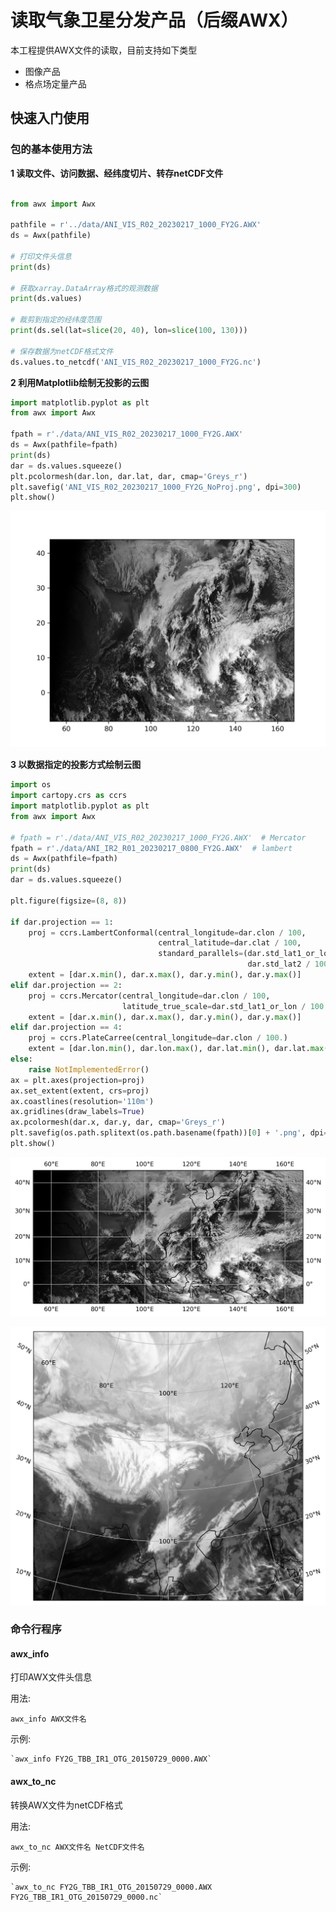 # 读取气象卫星分发产品（后缀AWX）

本工程提供AWX文件的读取，目前支持如下类型

- 图像产品
- 格点场定量产品

## 快速入门使用

### 包的基本使用方法

**1 读取文件、访问数据、经纬度切片、转存netCDF文件**

```python

from awx import Awx

pathfile = r'../data/ANI_VIS_R02_20230217_1000_FY2G.AWX'
ds = Awx(pathfile)

# 打印文件头信息
print(ds)

# 获取xarray.DataArray格式的观测数据
print(ds.values)

# 裁剪到指定的经纬度范围
print(ds.sel(lat=slice(20, 40), lon=slice(100, 130)))

# 保存数据为netCDF格式文件
ds.values.to_netcdf('ANI_VIS_R02_20230217_1000_FY2G.nc')
```

**2 利用Matplotlib绘制无投影的云图**

```python
import matplotlib.pyplot as plt
from awx import Awx

fpath = r'./data/ANI_VIS_R02_20230217_1000_FY2G.AWX'
ds = Awx(pathfile=fpath)
print(ds)
dar = ds.values.squeeze()
plt.pcolormesh(dar.lon, dar.lat, dar, cmap='Greys_r')
plt.savefig('ANI_VIS_R02_20230217_1000_FY2G_NoProj.png', dpi=300)
plt.show()
```

![ANI_VIS_R02_20230217_1000_FY2G_NoProj.png](doc%2FANI_VIS_R02_20230217_1000_FY2G_NoProj.png)

**3 以数据指定的投影方式绘制云图**

```python
import os
import cartopy.crs as ccrs
import matplotlib.pyplot as plt
from awx import Awx

# fpath = r'./data/ANI_VIS_R02_20230217_1000_FY2G.AWX'  # Mercator
fpath = r'./data/ANI_IR2_R01_20230217_0800_FY2G.AWX'  # lambert
ds = Awx(pathfile=fpath)
print(ds)
dar = ds.values.squeeze()

plt.figure(figsize=(8, 8))

if dar.projection == 1:
    proj = ccrs.LambertConformal(central_longitude=dar.clon / 100,
                                 central_latitude=dar.clat / 100,
                                 standard_parallels=(dar.std_lat1_or_lon / 100.,
                                                     dar.std_lat2 / 100.))
    extent = [dar.x.min(), dar.x.max(), dar.y.min(), dar.y.max()]
elif dar.projection == 2:
    proj = ccrs.Mercator(central_longitude=dar.clon / 100,
                         latitude_true_scale=dar.std_lat1_or_lon / 100.)
    extent = [dar.x.min(), dar.x.max(), dar.y.min(), dar.y.max()]
elif dar.projection == 4:
    proj = ccrs.PlateCarree(central_longitude=dar.clon / 100.)
    extent = [dar.lon.min(), dar.lon.max(), dar.lat.min(), dar.lat.max()]
else:
    raise NotImplementedError()
ax = plt.axes(projection=proj)
ax.set_extent(extent, crs=proj)
ax.coastlines(resolution='110m')
ax.gridlines(draw_labels=True)
ax.pcolormesh(dar.x, dar.y, dar, cmap='Greys_r')
plt.savefig(os.path.splitext(os.path.basename(fpath))[0] + '.png', dpi=300, bbox_inches='tight')
plt.show()

```

![ANI_VIS_R02_20230217_1000_FY2G.png](doc%2FANI_VIS_R02_20230217_1000_FY2G.png)

![ANI_IR2_R01_20230217_0800_FY2G.png](doc%2FANI_IR2_R01_20230217_0800_FY2G.png)

### 命令行程序

#### awx_info

打印AWX文件头信息

用法:
    
    awx_info AWX文件名

示例:

    `awx_info FY2G_TBB_IR1_OTG_20150729_0000.AWX`

#### awx_to_nc

转换AWX文件为netCDF格式

用法:

    awx_to_nc AWX文件名 NetCDF文件名

示例:

    `awx_to_nc FY2G_TBB_IR1_OTG_20150729_0000.AWX FY2G_TBB_IR1_OTG_20150729_0000.nc`
